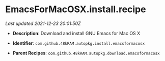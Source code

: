 # EmacsForMacOSX.install.recipe

_Last updated 2021-12-23 20:01:50Z_

- **Description**: Download and install GNU Emacs for Mac OS X

- **Identifier**: `com.github.48kRAM.autopkg.install.emacsformacosx`

- **Parent Recipes**: `com.github.48kRAM.autopkg.download.emacsformacosx`
